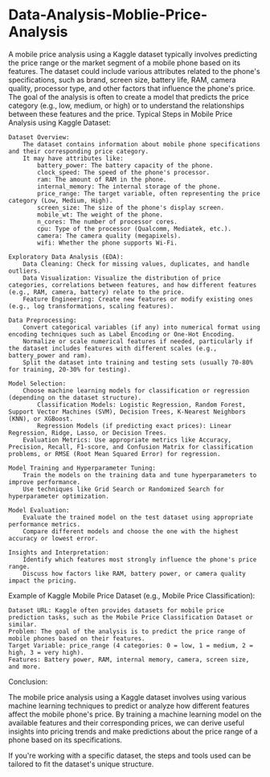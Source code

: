 # Data-Analysis-Moblie-Price-Analysis
A mobile price analysis using a Kaggle dataset typically involves predicting the price range or the market segment of a mobile phone based on its features. The dataset could include various attributes related to the phone's specifications, such as brand, screen size, battery life, RAM, camera quality, processor type, and other factors that influence the phone's price. The goal of the analysis is often to create a model that predicts the price category (e.g., low, medium, or high) or to understand the relationships between these features and the price.
Typical Steps in Mobile Price Analysis using Kaggle Dataset:

    Dataset Overview:
        The dataset contains information about mobile phone specifications and their corresponding price category.
        It may have attributes like:
            battery_power: The battery capacity of the phone.
            clock_speed: The speed of the phone's processor.
            ram: The amount of RAM in the phone.
            internal_memory: The internal storage of the phone.
            price_range: The target variable, often representing the price category (Low, Medium, High).
            screen_size: The size of the phone's display screen.
            mobile_wt: The weight of the phone.
            n_cores: The number of processor cores.
            cpu: Type of the processor (Qualcomm, Mediatek, etc.).
            camera: The camera quality (megapixels).
            wifi: Whether the phone supports Wi-Fi.

    Exploratory Data Analysis (EDA):
        Data Cleaning: Check for missing values, duplicates, and handle outliers.
        Data Visualization: Visualize the distribution of price categories, correlations between features, and how different features (e.g., RAM, camera, battery) relate to the price.
        Feature Engineering: Create new features or modify existing ones (e.g., log transformations, scaling features).

    Data Preprocessing:
        Convert categorical variables (if any) into numerical format using encoding techniques such as Label Encoding or One-Hot Encoding.
        Normalize or scale numerical features if needed, particularly if the dataset includes features with different scales (e.g., battery_power and ram).
        Split the dataset into training and testing sets (usually 70-80% for training, 20-30% for testing).

    Model Selection:
        Choose machine learning models for classification or regression (depending on the dataset structure).
            Classification Models: Logistic Regression, Random Forest, Support Vector Machines (SVM), Decision Trees, K-Nearest Neighbors (KNN), or XGBoost.
            Regression Models (if predicting exact prices): Linear Regression, Ridge, Lasso, or Decision Trees.
        Evaluation Metrics: Use appropriate metrics like Accuracy, Precision, Recall, F1-score, and Confusion Matrix for classification problems, or RMSE (Root Mean Squared Error) for regression.

    Model Training and Hyperparameter Tuning:
        Train the models on the training data and tune hyperparameters to improve performance.
        Use techniques like Grid Search or Randomized Search for hyperparameter optimization.

    Model Evaluation:
        Evaluate the trained model on the test dataset using appropriate performance metrics.
        Compare different models and choose the one with the highest accuracy or lowest error.

    Insights and Interpretation:
        Identify which features most strongly influence the phone's price range.
        Discuss how factors like RAM, battery power, or camera quality impact the pricing.

Example of Kaggle Mobile Price Dataset (e.g., Mobile Price Classification):

    Dataset URL: Kaggle often provides datasets for mobile price prediction tasks, such as the Mobile Price Classification Dataset or similar.
    Problem: The goal of the analysis is to predict the price range of mobile phones based on their features.
    Target Variable: price_range (4 categories: 0 = low, 1 = medium, 2 = high, 3 = very high).
    Features: Battery power, RAM, internal memory, camera, screen size, and more.

Conclusion:

The mobile price analysis using a Kaggle dataset involves using various machine learning techniques to predict or analyze how different features affect the mobile phone's price. By training a machine learning model on the available features and their corresponding prices, we can derive useful insights into pricing trends and make predictions about the price range of a phone based on its specifications.

If you're working with a specific dataset, the steps and tools used can be tailored to fit the dataset's unique structure.
